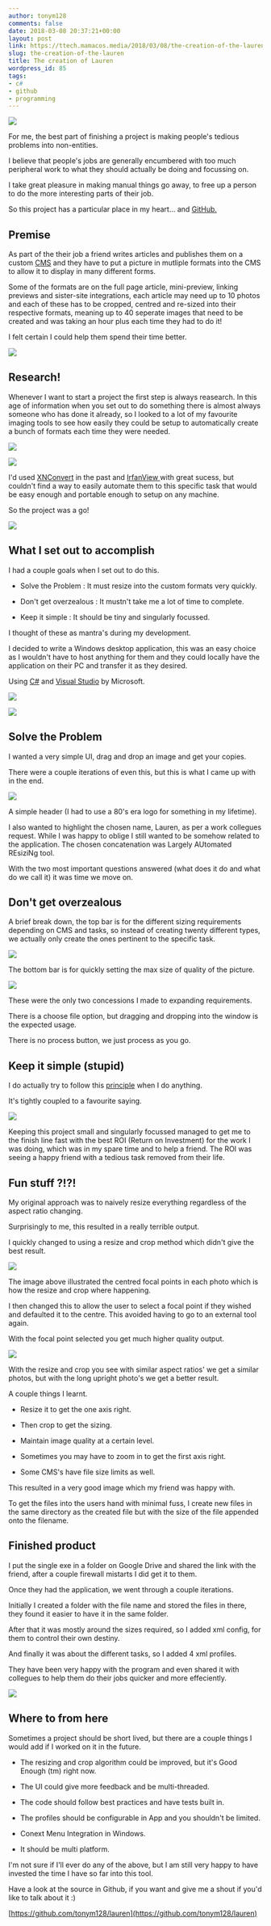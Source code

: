 ```yaml
---
author: tonym128
comments: false
date: 2018-03-08 20:37:21+00:00
layout: post
link: https://ttech.mamacos.media/2018/03/08/the-creation-of-the-lauren/
slug: the-creation-of-the-lauren
title: The creation of Lauren
wordpress_id: 85
tags:
- c#
- github
- programming
---
```

![](/images/2018/03/Lauren.png)

For me, the best part of finishing a project is making people's tedious problems into non-entities.

I believe that people's jobs are generally encumbered with too much peripheral work to what they should actually be doing and focussing on.

I take great pleasure in making manual things go away, to free up a person to do the more interesting parts of their job.

So this project has a particular place in my heart... and [GitHub.](https://github.com/tonym128/lauren)


## Premise


As part of the their job a friend writes articles and publishes them on a custom [CMS](https://en.wikipedia.org/wiki/Content_management_system) and they have to put a picture in mutliple formats into the CMS to allow it to display in many different forms.

Some of the formats are on the full page article, mini-preview, linking previews and sister-site integrations, each article may need up to 10 photos and each of these has to be cropped, centred and re-sized into their respective formats, meaning up to 40 seperate images that need to be created and was taking an hour plus each time they had to do it!

I felt certain I could help them spend their time better.

![](/images/2018/03/pexels-photo-52608.jpeg)


## Research!


Whenever I want to start a project the first step is always reasearch. In this age of information when you set out to do something there is almost always someone who has done it already, so I looked to a lot of my favourite imaging tools to see how easily they could be setup to automatically create a bunch of formats each time they were needed.

![](/images/2018/03/app-xnconvert-512.png)

![](/images/2018/03/logo-download.png)

I'd used [XNConvert](https://www.xnview.com/en/xnconvert/) in the past and [IrfanView ](http://www.irfanview.com/)with great sucess, but couldn't find a way to easily automate them to this specific task that would be easy enough and portable enough to setup on any machine.

So the project was a go!

![](/images/2018/03/flight-sky-earth-space.jpg)


## What I set out to accomplish


I had a couple goals when I set out to do this.



	
  * Solve the Problem : It must resize into the custom formats very quickly.

	
  * Don't get overzealous : It mustn't take me a lot of time to complete.

	
  * Keep it simple : It should be tiny and singularly focussed.


I thought of these as mantra's during my development.

I decided to write a Windows desktop application, this was an easy choice as I wouldn't have to host anything for them and they could locally have the application on their PC and transfer it as they desired.

Using [C#](https://en.wikipedia.org/wiki/C_Sharp_(programming_language)) and [Visual Studio](https://en.wikipedia.org/wiki/Microsoft_Visual_Studio) by Microsoft.

![](/images/2018/03/c-sharp.jpg)

![](/images/2018/03/Visual-Studio.jpg)


## Solve the Problem


I wanted a very simple UI, drag and drop an image and get your copies.

There were a couple iterations of even this, but this is what I came up with in the end.

![](/images/2018/03/Lauren-Full-Image.png)

A simple header (I had to use a 80's era logo for something in my lifetime).

I also wanted to highlight the chosen name, Lauren, as per a work collegues request. While I was happy to oblige I still wanted to be somehow related to the application. The chosen concatenation was Largely AUtomated REsiziNg tool.

With the two most important questions answered (what does it do and what do we call it) it was time we move on.


## Don't get overzealous


A brief break down, the top bar is for the different sizing requirements depending on CMS and tasks, so instead of creating twenty different types, we actually only create the ones pertinent to the specific task.

![](/images/2018/03/Footer.png)

The bottom bar is for quickly setting the max size of quality of the picture.

![](/images/2018/03/Header.png)

These were the only two concessions I made to expanding requirements.

There is a choose file option, but dragging and dropping into the window is the expected usage.

There is no process button, we just process as you go.


## Keep it simple (stupid)


I do actually try to follow this [principle](https://en.wikipedia.org/wiki/KISS_principle) when I do anything.

It's tightly coupled to a favourite saying.

[![](/images/2018/03/Simplicity.png)](https://www.brainyquote.com/quotes/alan_perlis_177332?src=t_complexity)

Keeping this project small and singularly focussed managed to get me to the finish line fast with the best ROI (Return on Investment) for the work I was doing, which was in my spare time and to help a friend. The ROI was seeing a happy friend with a tedious task removed from their life.


## Fun stuff ?!?!


My original approach was to naively resize everything regardless of the aspect ratio changing.

Surprisingly to me, this resulted in a really terrible output.

I quickly changed to using a resize and crop method which didn't give the best result.

![](/images/2018/03/Centred-Focal-Point.png)

The image above illustrated the centred focal points in each photo which is how the resize and crop where happening.

I then changed this to allow the user to select a focal point if they wished and defaulted it to the centre. This avoided having to go to an external tool again.

With the focal point selected you get much higher quality output.

![](/images/2018/03/Chosen-Focal-Point.png)

With the resize and crop you see with similar aspect ratios' we get a similar photos, but with the long upright photo's we get a better result.

A couple things I learnt.



	
  * Resize it to get the one axis right.

	
  * Then crop to get the sizing.

	
  * Maintain image quality at a certain level.

	
  * Sometimes you may have to zoom in to get the first axis right.

	
  * Some CMS's have file size limits as well.


This resulted in a very good image which my friend was happy with.

To get the files into the users hand with minimal fuss, I create new files in the same directory as the created file but with the size of the file appended onto the filename.


## Finished product


I put the single exe in a folder on Google Drive and shared the link with the friend, after a couple firewall mistarts I did get it to them.

Once they had the application, we went through a couple iterations.

Initially I created a folder with the file name and stored the files in there, they found it easier to have it in the same folder.

After that it was mostly around the sizes required, so I added xml config, for them to control their own destiny.

And finally it was about the different tasks, so I added 4 xml profiles.

They have been very happy with the program and even shared it with collegues to help them do their jobs quicker and more effeciently.

![](/images/2018/03/pexels-photo-450271.jpeg)


## Where to from here


Sometimes a project should be short lived, but there are a couple things I would add if I worked on it in the future.



	
  * The resizing and crop algorithm could be improved, but it's Good Enough (tm) right now.

	
  * The UI could give more feedback and be multi-threaded.

	
  * The code should follow best practices and have tests built in.

	
  * The profiles should be configurable in App and you shouldn't be limited.

	
  * Conext Menu Integration in Windows.

	
  * It should be multi platform.


I'm not sure if I'll ever do any of the above, but I am still very happy to have invested the time I have so far into this tool.

Have a look at the source in Github, if you want and give me a shout if you'd like to talk about it :)

[https://github.com/tonym128/lauren](https://github.com/tonym128/lauren)
